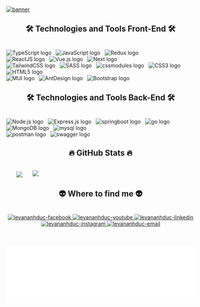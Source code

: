 <!-- Trungquandev -->
<a href="#" target="_blank">
  <img src="svg/banner.svg" width="1200" alt="banner" />
</a>

<h2 align="center">🛠 Technologies and Tools Front-End 🛠</h2>
<br>
<!-- https://simpleicons.org/ -->
<span><img src="https://img.shields.io/badge/TypeScript-282C34?logo=typescript&logoColor=3178C6" alt="TypeScript logo" title="TypeScript" height="25" /></span>
&nbsp;
<span><img src="https://img.shields.io/badge/JavaScript-282C34?logo=javascript&logoColor=F7DF1E" alt="JavaScript logo" title="JavaScript" height="25" /></span>
&nbsp;
<span><img src="https://img.shields.io/badge/Redux-282C34?logo=redux&logoColor=764ABC" alt="Redux logo" title="Redux" height="25" /></span>
&nbsp;
<br>
<span><img src="https://img.shields.io/badge/ReactJS-282C34?logo=react&logoColor=61DAFB" alt="ReactJS logo" title="ReactJS" height="25" /></span>
&nbsp;
<span><img src="https://img.shields.io/badge/Vue.js-282C34?logo=vue.js&logoColor=4FC08D" alt="Vue.js logo" title="Vue.js" height="25" /></span>
&nbsp;
<span><img src="https://img.shields.io/badge/Next-282C34?logo=nextdotjs&logoColor=#000000" alt="Next logo" title="Next" height="25" /></span>
&nbsp;
<br>
<span><img src="https://img.shields.io/badge/Tailwind%20CSS-282C34?logo=tailwind-css&logoColor=38B2AC" alt="TailwindCSS logo" title="TailwindCSS" height="25" /></span>
&nbsp;
<span><img src="https://img.shields.io/badge/Sass-282C34?logo=sass&logoColor=CC6699" alt="SASS logo" title="SASS" height="25" /></span>
&nbsp;
<span><img src="https://img.shields.io/badge/CSSModules-282C34?logo=cssmodules&logoColor=#000000" alt="cssmodules logo" title="cssmodules" height="25" /></span>
&nbsp;
<span><img src="https://img.shields.io/badge/CSS3-282C34?logo=css3&logoColor=1572B6" alt="CSS3 logo" title="CSS3" height="25" /></span>
&nbsp;
<span><img src="https://img.shields.io/badge/HTML5-282C34?logo=html5&logoColor=E34F26" alt="HTML5 logo" title="HTML5" height="25" /></span>
&nbsp;
<br>
<span><img src="https://img.shields.io/badge/MUI-282C34?logo=mui&logoColor=##007FFF" alt="MUI logo" title="MUI" height="25" /></span>
&nbsp;
<span><img src="https://img.shields.io/badge/AntDesign-282C34?logo=antdesign&logoColor=#0170FE" alt="AntDesign logo" title="AntDesign" height="25" /></span>
&nbsp;
<span><img src="https://img.shields.io/badge/Bootstrap-282C34?logo=bootstrap&logoColor=7952B3" alt="Bootstrap logo" title="Bootstrap" height="25" /></span>
&nbsp;

<h2 align="center">🛠 Technologies and Tools Back-End 🛠</h2>
<br>
<span><img src="https://img.shields.io/badge/Node.js-282C34?logo=node.js&logoColor=00F200" alt="Node.js logo" title="Node.js" height="25" /></span>
&nbsp;
<span><img src="https://img.shields.io/badge/Express-282C34?logo=express&logoColor=FFFFFF" alt="Express.js logo" title="Express.js" height="25" /></span>
&nbsp;
<span><img src="https://img.shields.io/badge/SpringBoot-282C34?logo=springboot&logoColor=#6DB33F" alt="springboot logo" title="springboot" height="25" /></span>
&nbsp;
<span><img src="https://img.shields.io/badge/Go-282C34?logo=go&logoColor=#00ADD8" alt="go logo" title="go" height="25" /></span>
&nbsp;
<br>
<span><img src="https://img.shields.io/badge/MongoDB-282C34?logo=mongodb&logoColor=47A248" alt="MongoDB logo" title="MongoDB" height="25" /></span>
&nbsp;
<span><img src="https://img.shields.io/badge/MySQL-282C34?logo=mysql&logoColor=#4479A1" alt="mysql logo" title="mysql" height="25" /></span>
&nbsp;
<br>
<span><img src="https://img.shields.io/badge/Postman-282C34?logo=postman&logoColor=##FF6C37" alt="postman logo" title="postman" height="25" /></span>
&nbsp;
<span><img src="https://img.shields.io/badge/Swagger-282C34?logo=swagger&logoColor=###85EA2D" alt="swagger logo" title="swagger" height="25" /></span>
&nbsp;
<br>

<h2 align="center">🔥 GitHub Stats 🔥</h2>
<!-- https://github.com/anuraghazra/github-readme-stats -->
<br>
<div align=center>
  <a href="#" title="LeVanAnhDuc">
    <img width="315" align="center" src="https://github-readme-stats.vercel.app/api/top-langs/?username=LeVanAnhDuc&hide=c%23,powershell,Mathematica,Ruby,Objective-C,Objective-C%2b%2b,Cuda&icon_color=61dafb&bg_color=20232a&langs_count=8&layout=compact&border_color=61dafb&hide_border=true&theme=tokyonight" />
  </a>
  <a href="#" title="LeVanAnhDuc">
    <img align="right" width="434" src="https://github-readme-stats.vercel.app/api?username=LeVanAnhDuc&show_icons=true&bg_color=20232a&theme=tokyonight&border_color=61dafb&hide_border=true" />
  </a>
  
</div>

<h2 align="center">👽 Where to find me 👽</h2>
<br>
<!-- https://icons8.com -->
<div align="center">
  <a href="https://www.facebook.com/qb.levananhduc" target="blank">
    <img src="https://img.icons8.com/bubbles/100/000000/facebook-new.png" alt="levananhduc-facebook" />
  </a>
  <a href="https://www.youtube.com/channel/UC5_2Ae0w0gtekPAR5rPqSUQ" target="blank">
    <img src="https://img.icons8.com/bubbles/100/000000/youtube-squared.png" alt="levananhduc-youtube" />
  </a>
  <a href="https://www.linkedin.com/in/le-van-anh-duc-16a713264/" target="blank">
    <img src="https://img.icons8.com/bubbles/100/000000/linkedin.png" alt="levananhduc-linkedin" />
  </a>
  <a href="https://www.instagram.com/hi.iam.lvad/" target="blank">
    <img src="https://img.icons8.com/bubbles/100/000000/instagram.png" alt="levananhduc-instagram" />
  </a>
  <a href="mailto:levananhduc1804@gmail.com" target="top">
    <img src="https://img.icons8.com/bubbles/100/000000/apple-mail.png" alt="levananhduc-email" />
  </a>
</div>

<br>

<br>

<br>
<a href="#" target="_blank">
<img src="svg/quotes.svg" width="846" height="150" alt="quotes" />
</a>
